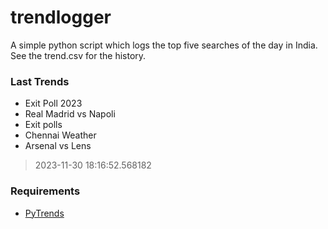 # trendlogger
A simple python script which logs the top five searches of the day in India.<br>See the trend.csv for the history.<br>

<!-- Last Trends -->
### Last Trends
* Exit Poll 2023
* Real Madrid vs Napoli
* Exit polls
* Chennai Weather
* Arsenal vs Lens
> 2023-11-30 18:16:52.568182

<!-- Requirements -->
### Requirements
* [PyTrends](https://github.com/dreyco676/pytrends)
